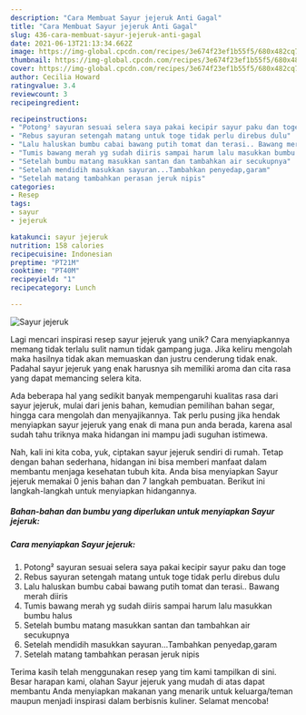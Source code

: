 ```yaml
---
description: "Cara Membuat Sayur jejeruk Anti Gagal"
title: "Cara Membuat Sayur jejeruk Anti Gagal"
slug: 436-cara-membuat-sayur-jejeruk-anti-gagal
date: 2021-06-13T21:13:34.662Z
image: https://img-global.cpcdn.com/recipes/3e674f23ef1b55f5/680x482cq70/sayur-jejeruk-foto-resep-utama.jpg
thumbnail: https://img-global.cpcdn.com/recipes/3e674f23ef1b55f5/680x482cq70/sayur-jejeruk-foto-resep-utama.jpg
cover: https://img-global.cpcdn.com/recipes/3e674f23ef1b55f5/680x482cq70/sayur-jejeruk-foto-resep-utama.jpg
author: Cecilia Howard
ratingvalue: 3.4
reviewcount: 3
recipeingredient:

recipeinstructions:
- "Potong² sayuran sesuai selera saya pakai kecipir sayur paku dan toge"
- "Rebus sayuran setengah matang untuk toge tidak perlu direbus dulu"
- "Lalu haluskan bumbu cabai bawang putih tomat dan terasi.. Bawang merah diiris"
- "Tumis bawang merah yg sudah diiris sampai harum lalu masukkan bumbu halus"
- "Setelah bumbu matang masukkan santan dan tambahkan air secukupnya"
- "Setelah mendidih masukkan sayuran...Tambahkan penyedap,garam"
- "Setelah matang tambahkan perasan jeruk nipis"
categories:
- Resep
tags:
- sayur
- jejeruk

katakunci: sayur jejeruk 
nutrition: 158 calories
recipecuisine: Indonesian
preptime: "PT21M"
cooktime: "PT40M"
recipeyield: "1"
recipecategory: Lunch

---
```



![Sayur jejeruk](https://img-global.cpcdn.com/recipes/3e674f23ef1b55f5/680x482cq70/sayur-jejeruk-foto-resep-utama.jpg)

Lagi mencari inspirasi resep sayur jejeruk yang unik? Cara menyiapkannya memang tidak terlalu sulit namun tidak gampang juga. Jika keliru mengolah maka hasilnya tidak akan memuaskan dan justru cenderung tidak enak. Padahal sayur jejeruk yang enak harusnya sih memiliki aroma dan cita rasa yang dapat memancing selera kita.

Ada beberapa hal yang sedikit banyak mempengaruhi kualitas rasa dari sayur jejeruk, mulai dari jenis bahan, kemudian pemilihan bahan segar, hingga cara mengolah dan menyajikannya. Tak perlu pusing jika hendak menyiapkan sayur jejeruk yang enak di mana pun anda berada, karena asal sudah tahu triknya maka hidangan ini mampu jadi suguhan istimewa.




Nah, kali ini kita coba, yuk, ciptakan sayur jejeruk sendiri di rumah. Tetap dengan bahan sederhana, hidangan ini bisa memberi manfaat dalam membantu menjaga kesehatan tubuh kita. Anda bisa menyiapkan Sayur jejeruk memakai 0 jenis bahan dan 7 langkah pembuatan. Berikut ini langkah-langkah untuk menyiapkan hidangannya.

<!--inarticleads1-->

##### Bahan-bahan dan bumbu yang diperlukan untuk menyiapkan Sayur jejeruk:





<!--inarticleads2-->

##### Cara menyiapkan Sayur jejeruk:

1. Potong² sayuran sesuai selera saya pakai kecipir sayur paku dan toge
1. Rebus sayuran setengah matang untuk toge tidak perlu direbus dulu
1. Lalu haluskan bumbu cabai bawang putih tomat dan terasi.. Bawang merah diiris
1. Tumis bawang merah yg sudah diiris sampai harum lalu masukkan bumbu halus
1. Setelah bumbu matang masukkan santan dan tambahkan air secukupnya
1. Setelah mendidih masukkan sayuran...Tambahkan penyedap,garam
1. Setelah matang tambahkan perasan jeruk nipis




Terima kasih telah menggunakan resep yang tim kami tampilkan di sini. Besar harapan kami, olahan Sayur jejeruk yang mudah di atas dapat membantu Anda menyiapkan makanan yang menarik untuk keluarga/teman maupun menjadi inspirasi dalam berbisnis kuliner. Selamat mencoba!
